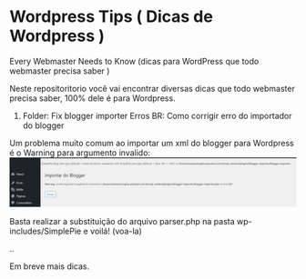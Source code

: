 # Wordpress Tips ( Dicas de Wordpress )
 Every Webmaster Needs to Know (dicas para WordPress que todo webmaster precisa saber )

Neste repositoritorio você vai encontrar diversas dicas que todo webmaster precisa saber, 100% dele é para Wordpress.

1. Folder: Fix blogger importer Erros
BR: Como corrigir erro do importador do blogger

Um problema muito comum ao importar um xml do blogger para Wordpress é o Warning para argumento invalido:
![alt text](Fix%20Blogger%20Importer%20Errors/ignore-imagens-for-readme/wordpress-tips-blogger-importer-1.png)

Basta realizar a substituição do arquivo parser.php na pasta wp-includes/SimplePie e voilá! (voa-la)

..

Em breve mais dicas.
